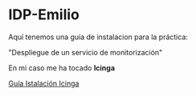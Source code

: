 # IDP-Emilio

Aquí tenemos una guía de instalacion para la práctica: 

"Despliegue de un servicio de monitorización"

En mi caso me ha tocado **Icinga**

[Guía Istalación Icinga](docs/DOCS.md/Index.md)
